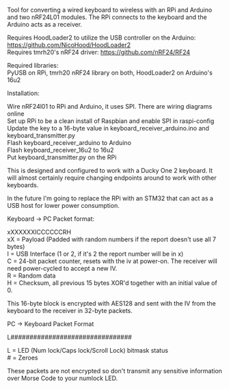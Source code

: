 Tool for converting a wired keyboard to wireless with an RPi and Arduino and two nRF24L01 modules. The RPi connects to the keyboard and the Arduino acts as a receiver.

Requires HoodLoader2 to utilize the USB controller on the Arduino: https://github.com/NicoHood/HoodLoader2  
Requires tmrh20's nRF24 driver: https://github.com/nRF24/RF24  

Required libraries:  
PyUSB on RPi, tmrh20 nRF24 library on both, HoodLoader2 on Arduino's 16u2  

Installation:  

Wire nRF24l01 to RPi and Arduino, it uses SPI. There are wiring diagrams online  
Set up RPi to be a clean install of Raspbian and enable SPI in raspi-config  
Update the key to a 16-byte value in keyboard_receiver_arduino.ino and keyboard_transmitter.py  
Flash keyboard_receiver_arduino to Arduino  
Flash keyboard_receiver_16u2 to 16u2  
Put keyboard_transmitter.py on the RPi  
  
This is designed and configured to work with a Ducky One 2 keyboard. It will almost certainly require changing endpoints around to work with other keyboards.  
  
In the future I'm going to replace the RPi with an STM32 that can act as a USB host for lower power consumption.  
  
Keyboard -> PC Packet format:  

xXXXXXXICCCCCCRH  
xX = Payload (Padded with random numbers if the report doesn't use all 7 bytes)  
I = USB Interface (1 or 2, if it's 2 the report number will be in x)  
C = 24-bit packet counter, resets with the iv at power-on. The receiver will need power-cycled to accept a new IV.  
R = Random data  
H = Checksum, all previous 15 bytes XOR'd together with an initial value of 0.  

This 16-byte block is encrypted with AES128 and sent with the IV from the keyboard to the receiver in 32-byte packets.  



PC -> Keyboard Packet Format  

L################################  

L = LED (Num lock/Caps lock/Scroll Lock) bitmask status  
\# = Zeroes  

These packets are not encrypted so don't transmit any sensitive information over Morse Code to your numlock LED.  

